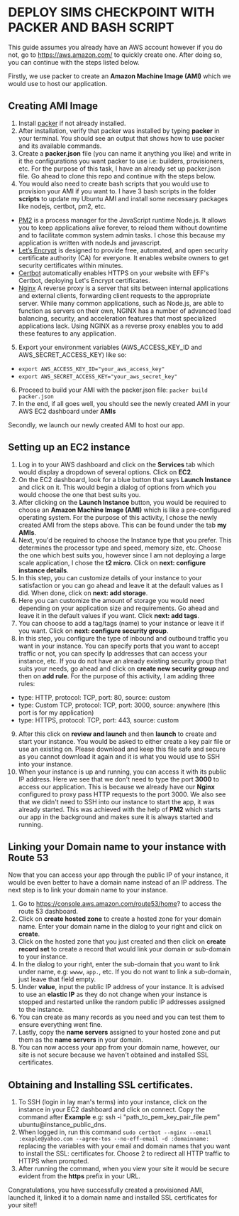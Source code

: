 # DEPLOY SIMS CHECKPOINT WITH PACKER AND BASH SCRIPT

This guide assumes you already have an AWS account however if you do not, go to https://aws.amazon.com/ to quickly create one. After doing so, you can continue with the steps listed below.

Firstly, we use packer to create an **Amazon Machine Image (AMI)** which we would use to host our application.
## Creating AMI Image
1) Install [packer](https://packer.io/downloads.html) if not already installed.
2) After installation, verify that packer was installed by typing **packer** in your terminal. You should see an output that shows how to use packer and its available commands.
3) Create a **packer.json** file (you can name it anything you like) and write in it the configurations you want packer to use i.e: builders, provisioners, etc. For the purpose of this task, I have an already set up packer.json file. Go ahead to clone this repo and continue with the steps below.
4) You would also need to create bash scripts that you would use to provision your AMI if you want to. I have 3 bash scripts in the folder **scripts** to update my Ubuntu AMI and install some necessary packages like nodejs, certbot, pm2, etc.
- [PM2](https://www.npmjs.com/package/pm2) is a process manager for the JavaScript runtime Node.js. It allows you to keep applications alive forever, to reload them without downtime and to facilitate common system admin tasks. I chose this because my application is written with nodeJs and javascript.
- [Let’s Encrypt](https://letsencrypt.org/) is designed to provide free, automated, and open security certificate authority (CA) for everyone. It enables website owners to get security certificates within minutes.
- [Certbot](https://certbot.eff.org/) automatically enables HTTPS on your website with EFF's Certbot, deploying Let's Encrypt certificates.
- [Nginx](https://www.linode.com/docs/web-servers/nginx/use-nginx-reverse-proxy/) A reverse proxy is a server that sits between internal applications and external clients, forwarding client requests to the appropriate server. While many common applications, such as Node.js, are able to function as servers on their own, NGINX has a number of advanced load balancing, security, and acceleration features that most specialized applications lack. Using NGINX as a reverse proxy enables you to add these features to any application.
5) Export your environment variables (AWS_ACCESS_KEY_ID and AWS_SECRET_ACCESS_KEY) like so: 
- `export AWS_ACCESS_KEY_ID="your_aws_access_key"`
- `export AWS_SECRET_ACCESS_KEY="your_aws_secret_key"`
6) Proceed to build your AMI with the packer.json file: `packer build packer.json`
7) In the end, if all goes well, you should see the newly created AMI in your AWS EC2 dashboard under **AMIs**

Secondly, we launch our newly created AMI to host our app.
## Setting up an EC2 instance
1) Log in to your AWS dashboard and click on the **Services** tab which would display a dropdown of several options. Click on **EC2**.
2) On the EC2 dashboard, look for a blue button that says **Launch Instance** and click on it. This would begin a dialog of options from which you would choose the one that best suits you.
3) After clicking on the **Launch Instance** button, you would be required to choose an **Amazon Machine Image (AMI)** which is like a pre-configured operating system. For the purpose of this activity, I chose the newly created AMI from the steps above. This can be found under the tab **my AMIs**.
4) Next, you'd be required to choose the Instance type that you prefer. This determines the processor type and speed, memory size, etc. Choose the one which best suits you, however since I am not deploying a large scale application, I chose the **t2 micro**. Click on **next: configure instance details**.
5) In this step, you can customize details of your instance to your satisfaction or you can go ahead and leave it at the default values as I did. When done, click on **next: add storage**.
6) Here you can customize the amount of storage you would need depending on your application size and requirements. Go ahead and leave it in the default values if you want. Click **next: add tags**.
7) You can choose to add a tag/tags (name) to your instance or leave it if you want. Click on **next: configure security group**.
8) In this step, you configure the type of inbound and outbound traffic you want in your instance. You can specify ports that you want to accept traffic or not, you can specify Ip addresses that can access your instance, etc. If you do not have an already existing security group that suits your needs, go ahead and click on **create new security group** and then on **add rule**. For the purpose of this activity, I am adding three rules:
- type: HTTP, protocol: TCP, port: 80, source: custom
- type: Custom TCP, protocol: TCP, port: 3000, source: anywhere (this port is for my application)
- type: HTTPS, protocol: TCP, port: 443, source: custom
9) After this click on **review and launch** and then **launch** to create and start your instance. You would be asked to either create a key pair file or use an existing on. Please download and keep this file safe and secure as you cannot download it again and it is what you would use to SSH into your instance.
10) When your instance is up and running, you can access it with its public IP address. Here we see that we don't need to type the port **3000** to access our application. This is because we already have our **Nginx** configured to proxy pass HTTP requests to the port 3000. We also see that we didn't need to SSH into our instance to start the app, it was already started. This was achieved with the help of **PM2** which starts our app in the background and makes sure it is always started and running. 

## Linking your Domain name to your instance with Route 53
Now that you can access your app through the public IP of your instance, it would be even better to have a domain name instead of an IP address. The next step is to link your domain name to your instance.
1) Go to https://console.aws.amazon.com/route53/home? to access the route 53 dashboard.
2) Click on **create hosted zone** to create a hosted zone for your domain name. Enter your domain name in the dialog to your right and click on **create**.
3) Click on the hosted zone that you just created and then click on **create record set** to create a record that would link your domain or sub-domain to your instance.
4) In the dialog to your right, enter the sub-domain that you want to link under name, e.g: `wwww`, `app.`, etc. If you do not want to link a sub-domain, just leave that field empty.
5) Under **value**, input the public IP address of your instance. It is advised to use an **elastic IP** as they do not change when your instance is stopped and restarted unlike the random public IP addresses assigned to the instance.
6) You can create as many records as you need and you can test them to ensure everything went fine.
7) Lastly, copy the **name servers** assigned to your hosted zone and put them as the **name servers** in your domain.
8) You can now access your app from your domain name, however, our site is not secure because we haven't obtained and installed SSL certificates.

## Obtaining and Installing SSL certificates.
1) To SSH (login in lay man's terms) into your instance, click on the instance in your EC2 dashboard and click on connect. Copy the command after **Example** e.g: ssh -i "path_to_pem_key_pair_file.pem" ubuntu@instance_public_dns.
2) When logged in, run this command `sudo certbot --nginx --email :exaple@yahoo.com --agree-tos --no-eff-email -d :domainname:` replacing the variables with your email and domain names that you want to install the SSL: certificates for. Choose 2 to redirect all HTTP traffic to HTTPS when prompted. 
3) After running the command, when you view your site it would be secure evident from the **https** prefix in your URL.

Congratulations, you have successfully created a provisioned AMI, launched it, linked it to a domain name and installed SSL certificates for your site!!




